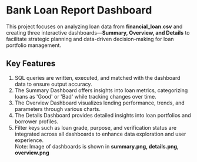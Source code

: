 # Bank Loan Report Dashboard<br/>
This project focuses on analyzing loan data from **financial_loan.csv** and creating three interactive dashboards—**Summary, Overview, and Details** to facilitate strategic planning and data-driven decision-making for loan portfolio management.<br/>

## Key Features<br/>
1. SQL queries are written, executed, and matched with the dashboard data to ensure output accuracy.<br/>
2. The Summary Dashboard offers insights into loan metrics, categorizing loans as 'Good' or 'Bad' while tracking changes over time.<br/>
3. The Overview Dashboard visualizes lending performance, trends, and parameters through various charts.<br/>
4. The Details Dashboard provides detailed insights into loan portfolios and borrower profiles.<br/>
5. Filter keys such as loan grade, purpose, and verification status are integrated across all dashboards to enhance data exploration and user experience.<br/>
Note: Image of dashboards is shown in **summary.png, details.png, overview.png**
